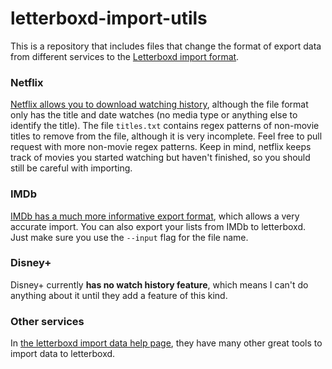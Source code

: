 # letterboxd-import-utils
This is a repository that includes files that change the format of export data from different services to the [Letterboxd import format](https://letterboxd.com/about/importing-data/).

### Netflix
[Netflix allows you to download watching history](https://help.netflix.com/node/101917), although the file format only has the title and date watches (no media type or anything else to identify the title). The file `titles.txt` contains regex patterns of non-movie titles to remove from the file, although it is very incomplete. Feel free to pull request with more non-movie regex patterns. Keep in mind, netflix keeps track of movies you started watching but haven't finished, so you should still be careful with importing.

### IMDb
[IMDb has a much more informative export format](https://www.wikihow.com/Export-Your-IMDb-Custom-Lists-to-a-CSV-File), which allows a very accurate import. You can also export your lists from IMDb to letterboxd. Just make sure you use the `--input` flag for the file name.

### Disney+
Disney+ currently **has no watch history feature**, which means I can't do anything about it until they add a feature of this kind.

### Other services
In [the letterboxd import data help page](https://letterboxd.com/about/importing-data/), they have many other great tools to import data to letterboxd.
